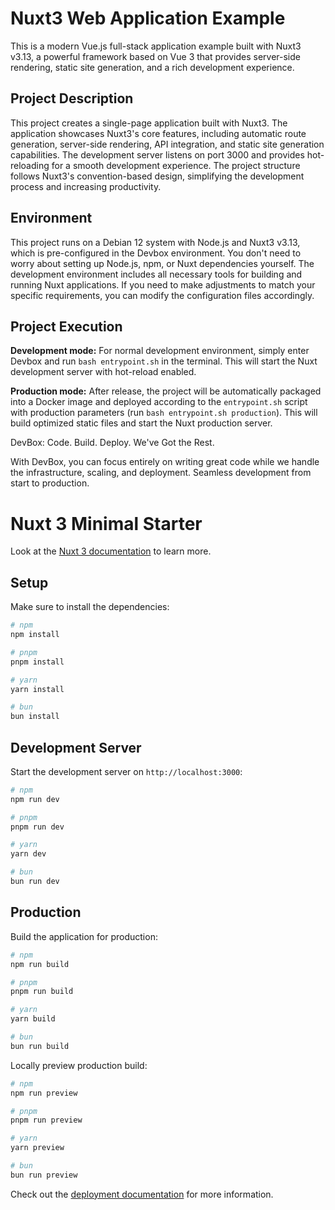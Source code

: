 # Nuxt3 Web Application Example

This is a modern Vue.js full-stack application example built with Nuxt3 v3.13, a powerful framework based on Vue 3 that provides server-side rendering, static site generation, and a rich development experience.

## Project Description

This project creates a single-page application built with Nuxt3. The application showcases Nuxt3's core features, including automatic route generation, server-side rendering, API integration, and static site generation capabilities. The development server listens on port 3000 and provides hot-reloading for a smooth development experience. The project structure follows Nuxt3's convention-based design, simplifying the development process and increasing productivity.

## Environment

This project runs on a Debian 12 system with Node.js and Nuxt3 v3.13, which is pre-configured in the Devbox environment. You don't need to worry about setting up Node.js, npm, or Nuxt dependencies yourself. The development environment includes all necessary tools for building and running Nuxt applications. If you need to make adjustments to match your specific requirements, you can modify the configuration files accordingly.

## Project Execution

**Development mode:** For normal development environment, simply enter Devbox and run `bash entrypoint.sh` in the terminal. This will start the Nuxt development server with hot-reload enabled.

**Production mode:** After release, the project will be automatically packaged into a Docker image and deployed according to the `entrypoint.sh` script with production parameters (run `bash entrypoint.sh production`). This will build optimized static files and start the Nuxt production server.


DevBox: Code. Build. Deploy. We've Got the Rest.

With DevBox, you can focus entirely on writing great code while we handle the infrastructure, scaling, and deployment. Seamless development from start to production.


















# Nuxt 3 Minimal Starter

Look at the [Nuxt 3 documentation](https://nuxt.com/docs/getting-started/introduction) to learn more.

## Setup

Make sure to install the dependencies:

```bash
# npm
npm install

# pnpm
pnpm install

# yarn
yarn install

# bun
bun install
```

## Development Server

Start the development server on `http://localhost:3000`:

```bash
# npm
npm run dev

# pnpm
pnpm run dev

# yarn
yarn dev

# bun
bun run dev
```

## Production

Build the application for production:

```bash
# npm
npm run build

# pnpm
pnpm run build

# yarn
yarn build

# bun
bun run build
```

Locally preview production build:

```bash
# npm
npm run preview

# pnpm
pnpm run preview

# yarn
yarn preview

# bun
bun run preview
```

Check out the [deployment documentation](https://nuxt.com/docs/getting-started/deployment) for more information.
